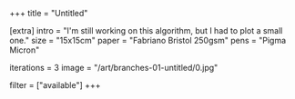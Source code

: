 +++
title = "Untitled"

[extra]
intro = "I'm still working on this algorithm, but I had to plot a small one."
size = "15x15cm"
paper = "Fabriano Bristol 250gsm"
pens = "Pigma Micron"

iterations = 3
image = "/art/branches-01-untitled/0.jpg"

filter = ["available"]
+++
